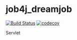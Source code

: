 # job4j_dreamjob
[![Build Status](https://app.travis-ci.com/SereginSun/job4j_dreamjob.svg?branch=main)](https://app.travis-ci.com/SereginSun/job4j_dreamjob)
[![codecov](https://codecov.io/gh/SereginSun/job4j_dreamjob/branch/main/graph/badge.svg?token=74Z6Y0EIN1)](https://codecov.io/gh/SereginSun/job4j_dreamjob)

Servlet

